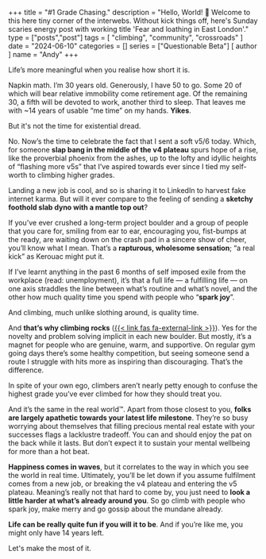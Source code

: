 +++
title = "#1 Grade Chasing."
description = "Hello, World! 🐢 Welcome to this here tiny corner of the interwebs. Without  kick things off, here's Sunday scaries energy post with working title 'Fear and loathing in East London'."
type = ["posts","post"]
tags = [
    "climbing",
    "community",
    "crossroads"
]
date = "2024-06-10"
categories = []
series = ["Questionable Beta"]
[ author ]
  name = "Andy"
+++

Life’s more meaningful when you realise how short it is. 

Napkin math. I’m 30 years old. Generously, I have 50 to go. Some 20 of which will bear relative immobility come retirement age. Of the remaining 30, a fifth will be devoted to work, another third to sleep. That leaves me with ~14 years of usable “me time” on my hands. **Yikes**. 

But it's not the time for existential dread. 

No. Now’s the time to celebrate the fact that I sent a soft v5/6 today. Which, for someone **slap bang in the middle of the v4 plateau** spurs hope of a rise, like the proverbial phoenix from the ashes, up to the lofty and idyllic heights of “flashing more v5s” that I’ve aspired towards ever since I tied my self-worth to climbing higher grades. 

Landing a new job is cool, and so is sharing it to LinkedIn to harvest fake internet karma. But will it ever compare to the feeling of sending a **sketchy foothold slab dyno with a mantle top out**? 

If you’ve ever crushed a long-term project boulder and a group of people that you care for, smiling from ear to ear, encouraging you, fist-bumps at the ready, are waiting down on the crash pad in a sincere show of cheer, you’ll know what I mean. That’s a **rapturous, wholesome sensation**; “a real kick” as Kerouac might put it. 

If I’ve learnt anything in the past 6 months of self imposed exile from the workplace (read: unemployment), it’s that a full life — a fulfilling life — on one axis straddles the line between what’s routine and what’s novel, and the other how much quality time you spend with people who “**spark joy**”. 

And climbing, much unlike slothing around, is quality time. 

And **that’s why climbing rocks** ([{{< link fas fa-external-link >}}](https://www.youtube.com/watch?v=SYfHtlsbQsE)). Yes for the novelty and problem solving implicit in each new boulder. But mostly, it’s a magnet for people who are genuine, warm, and supportive. On regular gym going days there’s some healthy competition, but seeing someone send a route I struggle with hits more as inspiring than discouraging. That’s the difference. 

In spite of your own ego, climbers aren’t nearly petty enough to confuse the highest grade you’ve ever climbed for how they should treat you. 

And it’s the same in the real world™. Apart from those closest to you, **folks are largely apathetic towards your latest life milestone**. They’re so busy worrying about themselves that filling precious mental real estate with your successes flags a lacklustre tradeoff. You can and should enjoy the pat on the back while it lasts. But don’t expect it to sustain your mental wellbeing for more than a hot beat. 

**Happiness comes in waves**, but it correlates to the way in which you see the world in real time. Ultimately, you’ll be let down if you assume fulfilment comes from a new job, or breaking the v4 plateau and entering the v5 plateau. Meaning’s really not that hard to come by, you just need to **look a little harder at what’s already around you**. So go climb with people who spark joy, make merry and go gossip about the mundane already. 

**Life can be really quite fun if you will it to be**. And if you’re like me, you might only have 14 years left. 

Let's make the most of it. 